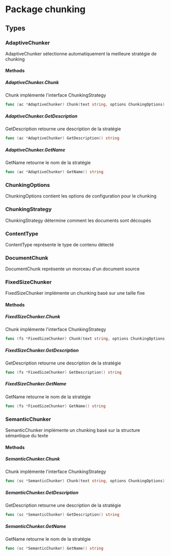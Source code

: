 # Package chunking

## Types

### AdaptiveChunker

AdaptiveChunker sélectionne automatiquement la meilleure stratégie de chunking


#### Methods

##### AdaptiveChunker.Chunk

Chunk implémente l'interface ChunkingStrategy


```go
func (ac *AdaptiveChunker) Chunk(text string, options ChunkingOptions) ([]*DocumentChunk, error)
```

##### AdaptiveChunker.GetDescription

GetDescription retourne une description de la stratégie


```go
func (ac *AdaptiveChunker) GetDescription() string
```

##### AdaptiveChunker.GetName

GetName retourne le nom de la stratégie


```go
func (ac *AdaptiveChunker) GetName() string
```

### ChunkingOptions

ChunkingOptions contient les options de configuration pour le chunking


### ChunkingStrategy

ChunkingStrategy détermine comment les documents sont découpés


### ContentType

ContentType représente le type de contenu détecté


### DocumentChunk

DocumentChunk représente un morceau d'un document source


### FixedSizeChunker

FixedSizeChunker implémente un chunking basé sur une taille fixe


#### Methods

##### FixedSizeChunker.Chunk

Chunk implémente l'interface ChunkingStrategy


```go
func (fs *FixedSizeChunker) Chunk(text string, options ChunkingOptions) ([]*DocumentChunk, error)
```

##### FixedSizeChunker.GetDescription

GetDescription retourne une description de la stratégie


```go
func (fs *FixedSizeChunker) GetDescription() string
```

##### FixedSizeChunker.GetName

GetName retourne le nom de la stratégie


```go
func (fs *FixedSizeChunker) GetName() string
```

### SemanticChunker

SemanticChunker implémente un chunking basé sur la structure sémantique du texte


#### Methods

##### SemanticChunker.Chunk

Chunk implémente l'interface ChunkingStrategy


```go
func (sc *SemanticChunker) Chunk(text string, options ChunkingOptions) ([]*DocumentChunk, error)
```

##### SemanticChunker.GetDescription

GetDescription retourne une description de la stratégie


```go
func (sc *SemanticChunker) GetDescription() string
```

##### SemanticChunker.GetName

GetName retourne le nom de la stratégie


```go
func (sc *SemanticChunker) GetName() string
```

